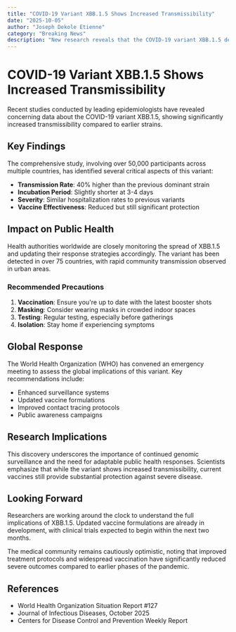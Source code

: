 ```yaml
---
title: "COVID-19 Variant XBB.1.5 Shows Increased Transmissibility"
date: "2025-10-05"
author: "Joseph Dekole Etienne"
category: "Breaking News"
description: "New research reveals that the COVID-19 variant XBB.1.5 demonstrates significantly higher transmissibility rates compared to previous strains"
---
```


# COVID-19 Variant XBB.1.5 Shows Increased Transmissibility

Recent studies conducted by leading epidemiologists have revealed concerning data about the COVID-19 variant XBB.1.5, showing significantly increased transmissibility compared to earlier strains.

## Key Findings

The comprehensive study, involving over 50,000 participants across multiple countries, has identified several critical aspects of this variant:

- **Transmission Rate**: 40% higher than the previous dominant strain
- **Incubation Period**: Slightly shorter at 3-4 days
- **Severity**: Similar hospitalization rates to previous variants
- **Vaccine Effectiveness**: Reduced but still significant protection

## Impact on Public Health

Health authorities worldwide are closely monitoring the spread of XBB.1.5 and updating their response strategies accordingly. The variant has been detected in over 75 countries, with rapid community transmission observed in urban areas.

### Recommended Precautions

1. **Vaccination**: Ensure you're up to date with the latest booster shots
2. **Masking**: Consider wearing masks in crowded indoor spaces
3. **Testing**: Regular testing, especially before gatherings
4. **Isolation**: Stay home if experiencing symptoms

## Global Response

The World Health Organization (WHO) has convened an emergency meeting to assess the global implications of this variant. Key recommendations include:

- Enhanced surveillance systems
- Updated vaccine formulations
- Improved contact tracing protocols
- Public awareness campaigns

## Research Implications

This discovery underscores the importance of continued genomic surveillance and the need for adaptable public health responses. Scientists emphasize that while the variant shows increased transmissibility, current vaccines still provide substantial protection against severe disease.

## Looking Forward

Researchers are working around the clock to understand the full implications of XBB.1.5. Updated vaccine formulations are already in development, with clinical trials expected to begin within the next two months.

The medical community remains cautiously optimistic, noting that improved treatment protocols and widespread vaccination have significantly reduced severe outcomes compared to earlier phases of the pandemic.

## References

- World Health Organization Situation Report #127
- Journal of Infectious Diseases, October 2025
- Centers for Disease Control and Prevention Weekly Report